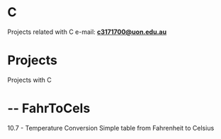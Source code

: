 # C
Projects related with C
e-mail: <b><c3171700@uon.edu.au></b>

# Projects
Projects with C
# -- FahrToCels
10.7 - Temperature Conversion
Simple table from Fahrenheit to Celsius
